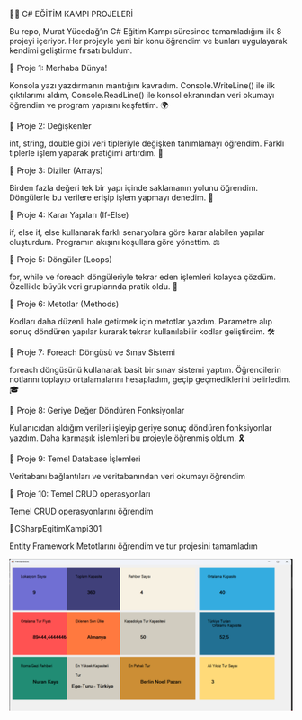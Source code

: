 📌🚀 C# EĞİTİM KAMPI PROJELERİ

Bu repo, Murat Yücedağ’ın C# Eğitim Kampı süresince tamamladığım ilk 8 projeyi içeriyor.
Her projeyle yeni bir konu öğrendim ve bunları uygulayarak kendimi geliştirme fırsatı buldum.

📌 Proje 1: Merhaba Dünya!

Konsola yazı yazdırmanın mantığını kavradım. Console.WriteLine() ile ilk çıktılarımı aldım, Console.ReadLine() ile konsol ekranından veri okumayı öğrendim  ve program yapısını keşfettim. 🌍

📌 Proje 2: Değişkenler

int, string, double gibi veri tipleriyle değişken tanımlamayı öğrendim. Farklı tiplerle işlem yaparak pratiğimi artırdım. 🔢

📌 Proje 3: Diziler (Arrays)

Birden fazla değeri tek bir yapı içinde saklamanın yolunu öğrendim. Döngülerle bu verilere erişip işlem yapmayı denedim. 🧩

📌 Proje 4: Karar Yapıları (If-Else)

if, else if, else kullanarak farklı senaryolara göre karar alabilen yapılar oluşturdum. Programın akışını koşullara göre yönettim. ⚖️

📌 Proje 5: Döngüler (Loops)

for, while ve foreach döngüleriyle tekrar eden işlemleri kolayca çözdüm. Özellikle büyük veri gruplarında pratik oldu. 🔄

📌 Proje 6: Metotlar (Methods)

Kodları daha düzenli hale getirmek için metotlar yazdım. Parametre alıp sonuç döndüren yapılar kurarak tekrar kullanılabilir kodlar geliştirdim. 🛠️

📌 Proje 7: Foreach Döngüsü ve Sınav Sistemi

foreach döngüsünü kullanarak basit bir sınav sistemi yaptım. Öğrencilerin notlarını toplayıp ortalamalarını hesapladım, geçip geçmediklerini belirledim. 🎓

📌 Proje 8: Geriye Değer Döndüren Fonksiyonlar

Kullanıcıdan aldığım verileri işleyip geriye sonuç döndüren fonksiyonlar yazdım. Daha karmaşık işlemleri bu projeyle öğrenmiş oldum. 🎗️

📌 Proje 9: Temel Database İşlemleri

Veritabanı bağlantıları ve veritabanından veri okumayı öğrendim

📌 Proje 10: Temel CRUD operasyonları

Temel CRUD operasyonlarını öğrendim


📌CSharpEgitimKampi301 

Entity Framework Metotlarını öğrendim ve tur projesini tamamladım

![Tur Projesi](images/Statistics.png)



